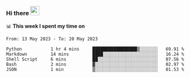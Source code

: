 ### Hi there <a href="https://www.gautamkrishnar.com/"><img src="https://media.giphy.com/media/hvRJCLFzcasrR4ia7z/giphy.gif" width="25px"></a>

📊 **This week I spent my time on**

<!--START_SECTION:waka-->

```text
From: 13 May 2023 - To: 20 May 2023

Python           1 hr 4 mins     █████████████████▒░░░░░░░   69.91 %
Markdown         14 mins         ████░░░░░░░░░░░░░░░░░░░░░   16.24 %
Shell Script     6 mins          ██░░░░░░░░░░░░░░░░░░░░░░░   07.56 %
Bash             2 mins          ▓░░░░░░░░░░░░░░░░░░░░░░░░   02.97 %
JSON             1 min           ▒░░░░░░░░░░░░░░░░░░░░░░░░   01.53 %
```

<!--END_SECTION:waka-->
